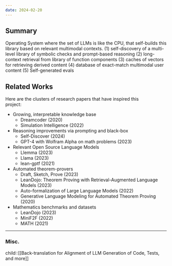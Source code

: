 ```yaml
---
date: 2024-02-20
---
```

## Summary

Operating System where the set of LLMs is like the CPU, that self-builds this library based on relevant multimodal contexts. 
(1) self-discovery of a multi-level library of symbolic checks and prompt-based reasoning
(2) long-context retrieval from library of function components
(3) caches of vectors for retrieving derived content
(4) database of exact-match multimodal user content
(5) Self-generated evals

## Related Works
Here are the clusters of research papers that have inspired this  
project:  
- Growing, interpretable knowledge base  
	- Dreamcoder (2020)  
	- Simulation Intelligence (2022)  
- Reasoning improvements via prompting and black-box  
	- Self-Discover (2024)  
	- GPT-4 with Wolfram Alpha on math problems (2023) 
- Relevant Open Source Language Models  
	- Llemma (2023)  
	- Llama (2023)  
	- lean-gptf (2021)  
- Automated theorem-provers  
	- Draft, Sketch, Prove (2023)  
	- LeanDojo: Theorem Proving with Retrieval-Augmented Language Models (2023)  
	- Auto-formalization of Large Language Models (2022)  
	- Generative Language Modeling for Automated Theorem Proving (2020)  
- Mathematics benchmarks and datasets  
	- LeanDojo (2023)  
	- MiniF2F (2022)  
	- MATH (2021)  

---

### Misc.

child::[[Back-translation for Alignment of LLM Generation of Code, Tests, and more]]